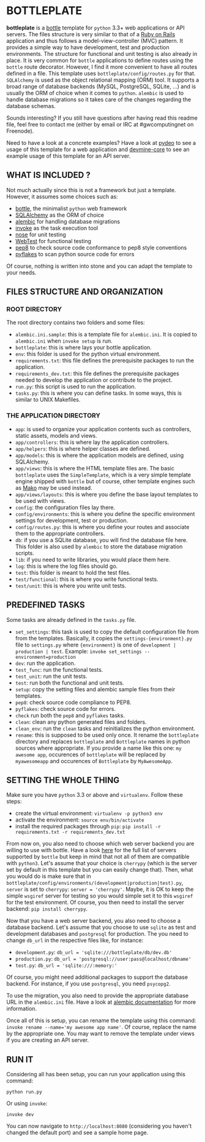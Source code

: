 # BOTTLEPLATE

**bottleplate** is a [bottle](http://bottlepy.org/docs/stable/) template for
`python` 3.3+ web applications or API servers. The files structure is very
similar to that of a [Ruby on Rails](http://rubyonrails.org/) application and
thus follows a model-view-controller (MVC) pattern.  It provides a simple way to
have development, test and production environments.  The structure for
functional and unit testing is also already in place.  It is very common for
`bottle` applications to define routes using the `bottle` route decorator.
However, I find it more convenient to have all routes defined in a file. This
template uses `bottleplate/config/routes.py` for that.  `SQLAlchemy` is used as
the object relational mapping (ORM) tool. It supports a broad range of database
backends (MySQL, PostgreSQL, SQLite, ...) and is usually the ORM of choice when
it comes to `python`. `alembic` is used to handle database migrations so it
takes care of the changes regarding the database schemas.

Sounds interesting? If you still have questions after having read this readme
file, feel free to contact me (either by email or IRC at #gwcomputingnet on
Freenode).

Need to have a look at a concrete examples? Have a look at
[pydeo](https://github.com/Rolinh/pydeo) to see a usage of this template for a
web application and [devmine-core](https://github.com/DevMine/devmine-core) to
see an example usage of this template for an API server.

## WHAT IS INCLUDED ?

Not much actually since this is not a framework but just a template. However, it
assumes some choices such as:

* [bottle](http://bottlepy.org/docs/stable/), the minimalist `python` web
  framework
* [SQLAlchemy](http://www.sqlalchemy.org/) as the ORM of choice
* [alembic](https://bitbucket.org/zzzeek/alembic) for handling database
  migrations
* [invoke](http://invoke.readthedocs.org/) as the task execution tool
* [nose](https://nose.readthedocs.org) for unit testing
* [WebTest](http://webtest.readthedocs.org/) for functional testing
* [pep8](http://pep8.readthedocs.org/) to check source code conformance to pep8
  style conventions
* [pyflakes](https://launchpad.net/pyflakes) to scan python source code for
  errors

Of course, nothing is written into stone and you can adapt the template to your
needs.

## FILES STRUCTURE AND ORGANIZATION

### ROOT DIRECTORY

The root directory contains two folders and some files:

* `alembic.ini.sample`: this is a template file for `alembic.ini`. It is copied
  to `alembic.ini` when `invoke setup` is run.
* `bottleplate`: this is where lays your bottle application.
* `env`: this folder is used for the python virtual environment.
* `requirements.txt`: this file defines the prerequisite packages to run the
  application.
* `requirements_dev.txt`: this file defines the prerequisite packages needed to
  develop the application or contribute to the project.
* `run.py`: this script is used to run the application.
* `tasks.py`: this is where you can define tasks. In some ways, this is similar
  to UNIX Makefiles. 

### THE APPLICATION DIRECTORY

* `app`: is used to organize your application contents such as controllers,
  static assets, models and views.
* `app/controllers`: this is where lay the application controllers.
* `app/helpers`: this is where helper classes are defined.
* `app/models`: this is where the application models are defined, using
  SQLAlchemy.
* `app/views`: this is where the HTML template files are. The basic
  `bottleplate` uses the `SimpleTemplate`, which is a very simple template
  engine shipped with `bottle` but of course, other template engines such as
  [Mako](http://www.makotemplates.org/) may be used instead.
* `app/views/layouts`: this is where you define the base layout templates to be
  used with views.
* `config`: the configuration files lay there.
* `config/environments`: this is where you define the specific environment
  settings for development, test or production.
* `config/routes.py`: this is where you define your routes and associate them to
  the appropriate controllers.
* `db`: if you use a SQLite database, you will find the database file here. 
  This folder is also used by `alembic` to store the database migration
  scripts.
* `lib`: if you need to write libraries, you would place them here.
* `log`: this is where the log files should go.
* `test`: this folder is meant to hold the test files.
* `test/functional`: this is where you write functional tests.
* `test/unit`: this is where you write unit tests.

## PREDEFINED TASKS

Some tasks are already defined in the `tasks.py` file.

* `set_settings`: this task is used to copy the default configuration file from
  from the templates. Basically, it copies the `settings-{environment}.py` file
  to `settings.py` where `{environment}` is one of `development | production |
  test`.
  Example:
  `invoke set_settings --environment=production`
* `dev`: run the application.
* `test_func`: run the functional tests.
* `test_unit`: run the unit tests.
* `test`: run both the functional and unit tests.
* `setup`: copy the setting files and alembic sample files from their templates.
* `pep8`: check source code compliance to PEP8.
* `pyflakes`: check source code for errors.
* `check` run both the `pep8` and `pyflakes` tasks.
* `clean`: clean any python generated files and folders.
* `clean_env`: run the `clean` tasks and reinitializes the python environment.
* `rename`: this is supposed to be used only once. It rename the `bottleplate`
  directory and replaces `bottleplate` and `Bottleplate` names in python sources
  where appropriate. If you provide a name like this one: `my awesome app`,
  occurences of `bottleplate` will be replaced by `myawesomeapp` and occurences
  of `Bottleplate` by `MyAwesomeApp`.

## SETTING THE WHOLE THING

Make sure you have `python` 3.3 or above and `virtualenv`. Follow these steps:

* create the virtual environment: `virtualenv -p python3 env`
* activate the environment: `source env/bin/activate`
* install the required packages through `pip`:
  `pip install -r requirements.txt -r requirements_dev.txt`

From now on, you also need to choose which web server backend you are willing to
use with bottle. Have a look
[here](http://bottlepy.org/docs/stable/deployment.html#switching-the-server-backend)
for the full list of servers supported by `bottle` but keep in mind that not all
of them are compatible with `python3`.  Let's assume that your choice is
`cherrypy` (which is the server set by default in this template but you can
easily change that). Then, what you would do is make sure that in
`bottleplate/config/environments/(development|production|test).py`, `server` is
set to `cherrypy`: `server = 'cherrypy'`. Maybe, it is OK to keep the simple
`wsgiref` server for testing so you would simple set it to this `wsgiref` for
the test environment.
Of course, you then need to install the server backend: `pip install cherrypy`.

Now that you have a web server backend, you also need to choose a database
backend. Let's assume that you choose to use `sqlite` as test and
development databases and `postgresql` for production. The you need to change
`db_url` in the respective files like, for instance:

* `development.py`: `db_url = 'sqlite:///bottleplate/db/dev.db'`
* `production.py`: `db_url = 'postgresql://user:pass@localhost/dbname'`
* `test.py`: `db_url = 'sqlite:///:memory:'`

Of course, you might need additional packages to support the database backend.
For instance, if you use `postgresql`, you need `psycopg2`.

To use the migration, you also need to provide the appropriate database URL in
the `alembic.ini` file. Have a look at
[alembic documentation](http://alembic.readthedocs.org/) for more information.

Once all of this is setup, you can rename the template using this command:
`invoke rename --name='my awesome app name'`.
Of course, replace the name by the appropriate one. You may want to remove the
template under views if you are creating an API server.

## RUN IT

Considering all has been setup, you can run your application using this command:

    python run.py

Or using `invoke`:

    invoke dev

You can now navigate to `http://localhost:8080` (considering you haven't changed
the default port) and see a sample home page.
